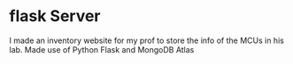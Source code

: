 # flask Server
I made an inventory website for my prof to store the info of the MCUs in his lab.
Made use of Python Flask and MongoDB Atlas
